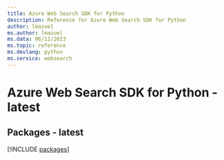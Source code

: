 ```yaml
---
title: Azure Web Search SDK for Python
description: Reference for Azure Web Search SDK for Python
author: lmazuel
ms.author: lmazuel
ms.data: 06/12/2023
ms.topic: reference
ms.devlang: python
ms.service: websearch
---
```

# Azure Web Search SDK for Python - latest
## Packages - latest
[!INCLUDE [packages](web-search-index.md)]